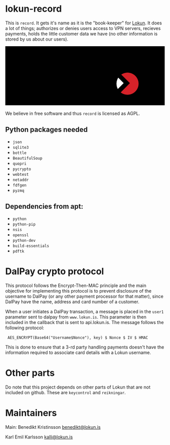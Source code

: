 lokun-record
=======

This is `record`. It gets it's name as it is the "book-keeper" for
[Lokun](https://lokun.is). It does a lot of things; authorizes or denies users access
to VPN servers, recieves payments, holds the little customer data we have (no other
information is stored by us about our users).

![Lokun](logo.png)

We believe in free software and thus `record` is licensed as AGPL. 

Python packages needed
---------------------
 * `json`
 * `sqlite3`
 * `bottle`
 * `BeautifulSoup`
 * `quopri`
 * `pycrypto`
 * `webtest`
 * `netaddr`
 * `fdfgen`
 * `pyzmq`

Dependencies from apt:
-----------------------------
 * `python`
 * `python-pip`
 * `nsis`
 * `openssl` 
 * `python-dev`
 * `build-essentials`
 * `pdftk` 

DalPay crypto protocol
======

This protocol follows the Encrypt-Then-MAC principle and the main objective 
for implementing this protocol is to prevent disclosure of the username to
DalPay (or any other payment processor for that matter), since DalPay have 
the name, address and card number of a customer. 

When a user initiates a DalPay transaction, a message is placed in the `user1` 
parameter sent to dalpay from `www.lokun.is`. This parameter is then included 
in the callback that is sent to api.lokun.is. The message follows the following
 protocol:

     AES_ENCRYPT(Base64("Username$Nonce"), key) $ Nonce $ IV $ HMAC

This is done to ensure that a 3-rd party handling payments doesn't have the 
information required to associate card details with a Lokun username.

Other parts
===

Do note that this project depends on other parts of Lokun that are not included
on github. These are `keycontrol` and `reikningar`. 

Maintainers 
====

Main: Benedikt Kristinsson <benedikt@lokun.is>

Karl Emil Karlsson <kalli@lokun.is>
